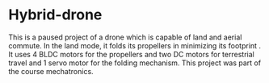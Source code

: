# Hybrid-drone

This is a paused project of a drone which is capable of land and aerial commute. In the land mode, it folds its propellers in minimizing its footprint . 
It uses 4 BLDC motors for the propellers and two DC motors for terrestrial travel and 1 servo motor for the folding mechanism.
This project was part of the course mechatronics.
